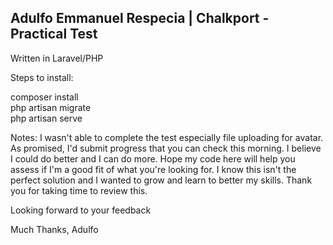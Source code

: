 ## Adulfo Emmanuel Respecia | Chalkport - Practical Test

Written in Laravel/PHP

Steps to install:

composer install<br/>
php artisan migrate<br/>
php artisan serve<br/>

Notes:
I wasn't able to complete the test especially file uploading for avatar. As promised, I'd submit progress that you can check this morning. I believe I could do better and I can do more. Hope my code here will help you assess if I'm a good fit of what you're looking for. I know this isn't the perfect solution and I wanted to grow and learn to better my skills. Thank you for taking time to review this.

Looking forward to your feedback

Much Thanks,
Adulfo
